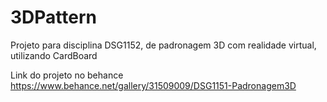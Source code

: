 # 3DPattern
Projeto para disciplina DSG1152, de padronagem 3D com realidade virtual, utilizando CardBoard

Link do projeto no behance
https://www.behance.net/gallery/31509009/DSG1151-Padronagem3D
